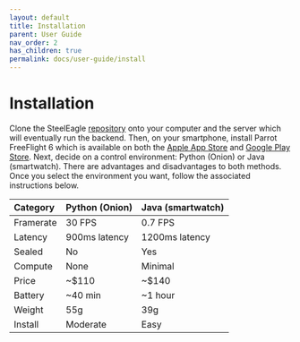 ```yaml
---
layout: default
title: Installation
parent: User Guide
nav_order: 2
has_children: true
permalink: docs/user-guide/install
---
```

# Installation
Clone the SteelEagle [repository](https://github.com/cmusatyalab/steel-eagle/tree/main) onto your computer and the server which will eventually run the backend. Then, on your smartphone, install Parrot FreeFlight 6 which is available on both the [Apple App Store](https://apps.apple.com/us/app/freeflight-6/id1386165299) and [Google Play Store](https://play.google.com/store/apps/details?id=com.parrot.freeflight6&hl=en_US&gl=US&pli=1). Next, decide on a control environment: Python (Onion) or Java (smartwatch). There are advantages and disadvantages to both methods. Once you select the environment you want, follow the associated instructions below.

|  Category | Python (Onion) | Java (smartwatch) |
|:----------|:---------------|:------------------|
| Framerate | 30 FPS         | 0.7 FPS           |
| Latency   | 900ms latency  | 1200ms latency    |
| Sealed    | No             | Yes               |
| Compute   | None           | Minimal           |
| Price     | ~$110          | ~$140             |
| Battery   | ~40 min        | ~1 hour           |
| Weight    | 55g            | 39g               |
| Install   | Moderate       | Easy              |


 

